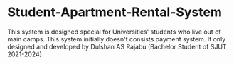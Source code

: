 # Student-Apartment-Rental-System
This system is designed special for Universities' students who live out of main camps. 
This system initially doesn't consists payment system. 
It only designed and developed by Dulshan AS Rajabu (Bachelor Student of SJUT 2021-2024)
